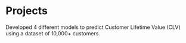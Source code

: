 # Projects
Developed 4 different models to predict Customer Lifetime Value (CLV) using a dataset of 10,000+ customers.
